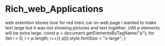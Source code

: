 # Rich_web_Applications
web extention shows love for red merc car on web page 
i wanted to make text large but it was not showing pictures and text together.
//All p elements will be extra large.
const p = document.getElementsByTagName("p");
for (let i = 0; i < p.length; i++){
    p[i].style.fontSize = "x-large";
}
